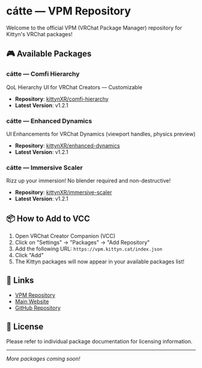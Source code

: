 # cátte — VPM Repository

Welcome to the official VPM (VRChat Package Manager) repository for Kittyn's VRChat packages!

## 🎮 Available Packages

### cátte — Comfi Hierarchy
QoL Hierarchy UI for VRChat Creators — Customizable
- **Repository**: [kittynXR/comfi-hierarchy](https://github.com/kittynXR/comfi-hierarchy)
- **Latest Version**: v1.2.1

### cátte — Enhanced Dynamics
UI Enhancements for VRChat Dynamics (viewport handles, physics preview)
- **Repository**: [kittynXR/enhanced-dynamics](https://github.com/kittynXR/enhanced-dynamics)
- **Latest Version**: v1.2.1

### cátte — Immersive Scaler
Rizz up your immersion! No blender required and non-destructive!
- **Repository**: [kittynXR/immersive-scaler](https://github.com/kittynXR/immersive-scaler)
- **Latest Version**: v1.2.1

## 📦 How to Add to VCC

1. Open VRChat Creator Companion (VCC)
2. Click on "Settings" → "Packages" → "Add Repository"
3. Add the following URL: `https://vpm.kittyn.cat/index.json`
4. Click "Add"
5. The Kittyn packages will now appear in your available packages list!

## 🔗 Links

- [VPM Repository](https://vpm.kittyn.cat)
- [Main Website](https://kittyn.cat)
- [GitHub Repository](https://github.com/kittynXR/kittyn-vpm)

## 📝 License

Please refer to individual package documentation for licensing information.

---

*More packages coming soon!*
